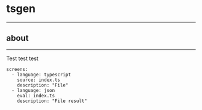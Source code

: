 # tsgen
---

## about
---

Test test test

```screens
screens:
  - language: typescript
    source: index.ts
    description: "File"
  - language: json
    eval: index.ts
    description: "File result"
```
